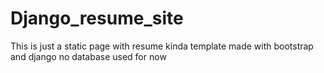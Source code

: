# Django_resume_site
 This is just a static page with resume kinda template made with bootstrap and django no database used for now
